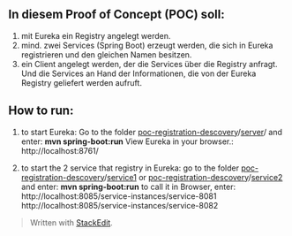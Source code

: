 ## In diesem Proof of Concept (POC) soll:

 1. mit Eureka ein Registry angelegt werden.
 2. mind. zwei Services (Spring Boot) erzeugt werden, die sich in Eureka registrieren und den gleichen Namen besitzen.
 3. ein Client angelegt werden, der die Services über die Registry anfragt. Und die Services an Hand der Informationen, die von der Eureka Registry geliefert werden aufruft.


## How to run:
1. to start Eureka: 
Go to the folder [poc-registration-descovery](https://github.com/obeidi/poc-registration-descovery)/[server](https://github.com/obeidi/poc-registration-descovery/tree/master/server)/ and enter:
**mvn spring-boot:run** 
View Eureka in your browser.:
http://localhost:8761/

2. to start the 2 service that registry in Eureka:
go to the folder [poc-registration-descovery](https://github.com/obeidi/poc-registration-descovery)/[service1](https://github.com/obeidi/poc-registration-descovery/tree/master/service1) or [poc-registration-descovery](https://github.com/obeidi/poc-registration-descovery)/[service2](https://github.com/obeidi/poc-registration-descovery/tree/master/service2) and enter: **mvn spring-boot:run**
to call it in Browser, enter: 
http://localhost:8085/service-instances/service-8081 
http://localhost:8085/service-instances/service-8082



> Written with [StackEdit](https://stackedit.io/).
